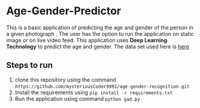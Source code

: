 # Age-Gender-Predictor

This is a basic application of predicting the age and gender of the person in a given photograph
. The user has the option to run the application on static image or on live video feed. This application uses **Deep Learning Technology** to predict the age and gender. The data set used here is [here](https://www.kaggle.com/ttungl/adience-benchmark-gender-and-age-classification)

## Steps to run
1. clone this repository using the command `https://github.com/mysteriousCoder9991/age-gender-recognition.git`
2. Install the requirements using `pip install -r requirements.txt`
3. Run the application using command `python gad.py`